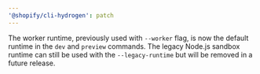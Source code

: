 ```yaml
---
'@shopify/cli-hydrogen': patch
---
```


The worker runtime, previously used with `--worker` flag, is now the default runtime in the `dev` and `preview` commands. The legacy Node.js sandbox runtime can still be used with the `--legacy-runtime` but will be removed in a future release.
